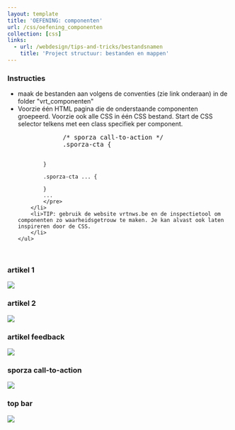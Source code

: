 ```yaml
---
layout: template
title: 'OEFENING: componenten'
url: /css/oefening_componenten
collection: [css]
links:
  - url: /webdesign/tips-and-tricks/bestandsnamen
    title: 'Project structuur: bestanden en mappen'  
---
```

<div class="highlight">
    <h3>Instructies</h3>
    <ul>
        <li>maak de bestanden aan volgens de conventies (zie link onderaan) in de folder "vrt_componenten"</li>
        <li>Voorzie één HTML pagina die de onderstaande componenten groepeerd. Voorzie ook alle CSS in één CSS bestand. Start de CSS selector telkens met een class specifiek per component.
            <pre>
            /* sporza call-to-action */
            .sporza-cta {

            }

            .sporza-cta ... {

            }
            ...
            </pre>
        </li>
        <li>TIP: gebruik de website vrtnws.be en de inspectietool om componenten zo waarheidsgetrouw te maken. Je kan alvast ook laten inspireren door de CSS.
        </li>
    </ul>
</div>

<h3>artikel 1</h3>
<img src="/webdesign/css/oefeningen/vrt_artikel_1.png" />

<h3>artikel 2</h3>
<img src="/webdesign/css/oefeningen/vrt_artikel_2.png" />

<h3>artikel feedback</h3>
<img src="/webdesign/css/oefeningen/vrt_artikel_feedback.png" />

<h3>sporza call-to-action</h3>
<img src="/webdesign/css/oefeningen/vrt_sporza_cta.png" />

<h3>top bar</h3>
<img src="/webdesign/css/oefeningen/vrt_top_bar.png" />

